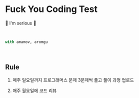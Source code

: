 # Fuck You Coding Test

💚  I'm serious 💚

<br>

```python
with amamov, aromgu
```

<br>

## Rule

1. 매주 일요일까지 프로그래머스 문제 3문제씩 풀고 풀이 과정 업로드

2. 매주 월요일에 코드 리뷰
